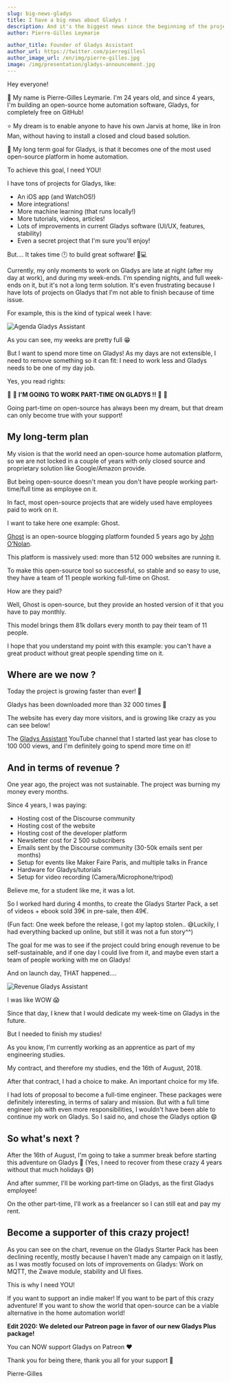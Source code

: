 ```yaml
---
slug: big-news-gladys
title: I have a big news about Gladys !
description: And it's the biggest news since the beginning of the project ;)
author: Pierre-Gilles Leymarie

author_title: Founder of Gladys Assistant
author_url: https://twitter.com/pierregillesl
author_image_url: /en/img/pierre-gilles.jpg
image: /img/presentation/gladys-announcement.jpg
---
```


Hey everyone!

👋 My name is Pierre-Gilles Leymarie. I'm 24 years old, and since 4 years, I'm building an open-source home automation software, Gladys, for completely free on GitHub!

⭐️ My dream is to enable anyone to have his own Jarvis at home, like in Iron Man, without having to install a closed and cloud based solution.

🚀 My long term goal for Gladys, is that it becomes one of the most used open-source platform in home automation.

To achieve this goal, I need YOU!

<!--truncate-->

I have tons of projects for Gladys, like:

- An iOS app (and WatchOS!)
- More integrations!
- More machine learning (that runs locally!)
- More tutorials, videos, articles!
- Lots of improvements in current Gladys software (UI/UX, features, stability)
- Even a secret project that I'm sure you'll enjoy!

But.... It takes time 🕛 to build great software! 👨💻

Currently, my only moments to work on Gladys are late at night (after my day at work), and during my week-ends. I'm spending nights, and full week-ends on it, but it's not a long term solution. It's even frustrating because I have lots of projects on Gladys that I'm not able to finish because of time issue.

For example, this is the kind of typical week I have:

![Agenda Gladys Assistant](../static/img/external/screenshot-calendar-pg.jpg)

As you can see, my weeks are pretty full 😁

But I want to spend more time on Gladys! As my days are not extensible, I need to remove something so it can fit: I need to work less and Gladys needs to be one of my day job.

Yes, you read rights:

🎉 🎉 **I'M GOING TO WORK PART-TIME ON GLADYS !!** 🎉 🎉

Going part-time on open-source has always been my dream, but that dream can only become true with your support!

## My long-term plan

My vision is that the world need an open-source home automation platform, so we are not locked in a couple of years with only closed source and proprietary solution like Google/Amazon provide.

But being open-source doesn't mean you don't have people working part-time/full time as employee on it.

In fact, most open-source projects that are widely used have employees paid to work on it.

I want to take here one example: Ghost.

[Ghost](https://ghost.org/fr/about/) is an open-source blogging platform founded 5 years ago by [John O’Nolan](https://twitter.com/JohnONolan).

This platform is massively used: more than 512 000 websites are running it.

To make this open-source tool so successful, so stable and so easy to use, they have a team of 11 people working full-time on Ghost.

How are they paid?

Well, Ghost is open-source, but they provide an hosted version of it that you have to pay monthly.

This model brings them 81k dollars every month to pay their team of 11 people.

I hope that you understand my point with this example: you can't have a great product without great people spending time on it.

## Where are we now ?

Today the project is growing faster than ever! 🚀

Gladys has been downloaded more than 32 000 times 🤯

The website has every day more visitors, and is growing like crazy as you can see below!

The [Gladys Assistant](https://www.youtube.com/channel/UCImYJQrVc8akWzm57KsZQ2A) YouTube channel that I started last year has close to 100 000 views, and I'm definitely going to spend more time on it!

## And in terms of revenue ?

One year ago, the project was not sustainable. The project was burning my money every months.

Since 4 years, I was paying:

- Hosting cost of the Discourse community
- Hosting cost of the website
- Hosting cost of the developer platform
- Newsletter cost for 2 500 subscribers
- Emails sent by the Discourse community (30-50k emails sent per months)
- Setup for events like Maker Faire Paris, and multiple talks in France
- Hardware for Gladys/tutorials
- Setup for video recording (Camera/Microphone/tripod)

Believe me, for a student like me, it was a lot.

So I worked hard during 4 months, to create the Gladys Starter Pack, a set of videos + ebook sold 39€ in pre-sale, then 49€.

(Fun fact: One week before the release, I got my laptop stolen.. 😅Luckily, I had everything backed up online, but still it was not a fun story^^)

The goal for me was to see if the project could bring enough revenue to be self-sustainable, and if one day I could live from it, and maybe even start a team of people working with me on Gladys!

And on launch day, THAT happened....

![Revenue Gladys Assistant](../static/img/external/revenue-corrected.png)

I was like WOW 😱

Since that day, I knew that I would dedicate my week-time on Gladys in the future.

But I needed to finish my studies!

As you know, I'm currently working as an apprentice as part of my engineering studies.

My contract, and therefore my studies, end the 16th of August, 2018.

After that contract, I had a choice to make. An important choice for my life.

I had lots of proposal to become a full-time engineer. These packages were definitely interesting, in terms of salary and mission. But with a full time engineer job with even more responsibilities, I wouldn't have been able to continue my work on Gladys. So I said no, and chose the Gladys option 😄

## So what's next ?

After the 16th of August, I'm going to take a summer break before starting this adventure on Gladys 🚀 (Yes, I need to recover from these crazy 4 years without that much holidays 😅)

And after summer, I'll be working part-time on Gladys, as the first Gladys employee!

On the other part-time, I'll work as a freelancer so I can still eat and pay my rent.

## Become a supporter of this crazy project!

As you can see on the chart, revenue on the Gladys Starter Pack has been declining recently, mostly because I haven't made any campaign on it lastly, as I was mostly focused on lots of improvements on Gladys: Work on MQTT, the Zwave module, stability and UI fixes.

This is why I need YOU!

If you want to support an indie maker!
If you want to be part of this crazy adventure!
If you want to show the world that open-source can be a viable alternative in the home automation world!

**Edit 2020: We deleted our Patreon page in favor of our new Gladys Plus package!**

You can NOW support Gladys on Patreon ❤️

Thank you for being there, thank you all for your support 🙏

Pierre-Gilles
